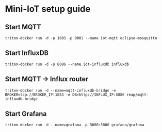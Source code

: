 # Mini-IoT setup guide

## Start MQTT

`triton-docker run -d -p 1883 -p 9001 --name iot-mqtt eclipse-mosquitto`

## Start InfluxDB

`triton-docker run -d -p 8086 --name iot-influxdb influxdb`

## Start MQTT -> Influx router

`triton-docker run -d --name=mqtt-influxdb-bridge -e BROKER=tcp://BROKER_IP:1883 -e DB=http://INFLUX_IP:8086 reap/mqtt-influxdb-bridge`

## Start Grafana

`triton-docker run -d --name=grafana -p 3000:3000 grafana/grafana`
